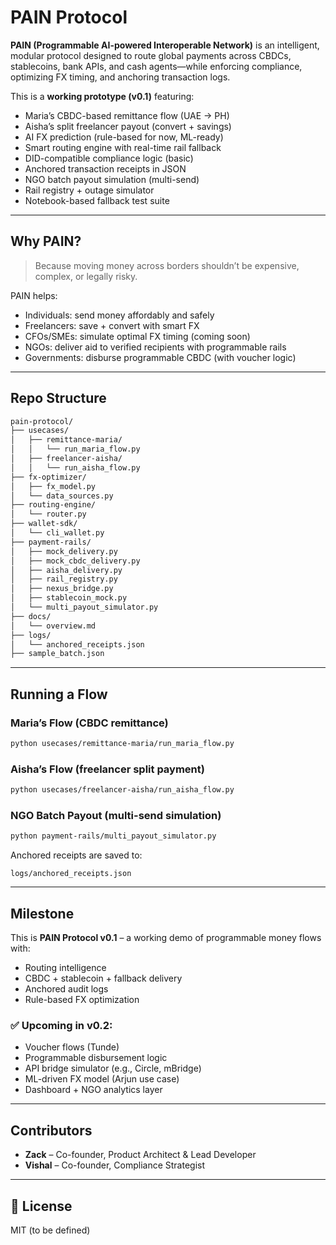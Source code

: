 # PAIN Protocol

**PAIN (Programmable AI-powered Interoperable Network)** is an intelligent, modular protocol designed to route global payments across CBDCs, stablecoins, bank APIs, and cash agents—while enforcing compliance, optimizing FX timing, and anchoring transaction logs.

This is a **working prototype (v0.1)** featuring:
- Maria’s CBDC-based remittance flow (UAE → PH)
- Aisha’s split freelancer payout (convert + savings)
- AI FX prediction (rule-based for now, ML-ready)
- Smart routing engine with real-time rail fallback
- DID-compatible compliance logic (basic)
- Anchored transaction receipts in JSON
- NGO batch payout simulation (multi-send)
- Rail registry + outage simulator
- Notebook-based fallback test suite

---

## Why PAIN?

> Because moving money across borders shouldn’t be expensive, complex, or legally risky.

PAIN helps:
- Individuals: send money affordably and safely
- Freelancers: save + convert with smart FX
- CFOs/SMEs: simulate optimal FX timing (coming soon)
- NGOs: deliver aid to verified recipients with programmable rails
- Governments: disburse programmable CBDC (with voucher logic)

---

## Repo Structure

```bash
pain-protocol/
├── usecases/
│   ├── remittance-maria/
│   │   └── run_maria_flow.py
│   ├── freelancer-aisha/
│   │   └── run_aisha_flow.py
├── fx-optimizer/
│   ├── fx_model.py
│   └── data_sources.py
├── routing-engine/
│   └── router.py
├── wallet-sdk/
│   └── cli_wallet.py
├── payment-rails/
│   ├── mock_delivery.py
│   ├── mock_cbdc_delivery.py
│   ├── aisha_delivery.py
│   ├── rail_registry.py
│   ├── nexus_bridge.py
│   ├── stablecoin_mock.py
│   └── multi_payout_simulator.py
├── docs/
│   └── overview.md
├── logs/
│   └── anchored_receipts.json
├── sample_batch.json
```

---

## Running a Flow

### Maria’s Flow (CBDC remittance)
```bash
python usecases/remittance-maria/run_maria_flow.py
```

### Aisha’s Flow (freelancer split payment)
```bash
python usecases/freelancer-aisha/run_aisha_flow.py
```

### NGO Batch Payout (multi-send simulation)
```bash
python payment-rails/multi_payout_simulator.py
```

Anchored receipts are saved to:
```
logs/anchored_receipts.json
```

---

## Milestone
This is **PAIN Protocol v0.1** – a working demo of programmable money flows with:
- Routing intelligence
- CBDC + stablecoin + fallback delivery
- Anchored audit logs
- Rule-based FX optimization

### ✅ Upcoming in v0.2:
- Voucher flows (Tunde)
- Programmable disbursement logic
- API bridge simulator (e.g., Circle, mBridge)
- ML-driven FX model (Arjun use case)
- Dashboard + NGO analytics layer

---

## Contributors
- **Zack** – Co-founder, Product Architect & Lead Developer
- **Vishal** – Co-founder, Compliance Strategist

---

## 📄 License
MIT (to be defined)